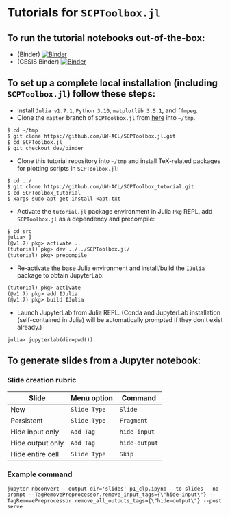 # Tutorials for `SCPToolbox.jl`

## To run the tutorial notebooks out-of-the-box:

  - (Binder) [![Binder](https://mybinder.org/badge_logo.svg)](https://mybinder.org/v2/gh/UW-ACL/SCPToolbox_tutorial/master?labpath=tutorial%2Fsrc%2Fp1_clp.ipynb)
  - (GESIS Binder) [![Binder](https://notebooks.gesis.org/binder/badge_logo.svg)](https://notebooks.gesis.org/binder/v2/gh/UW-ACL/SCPToolbox_tutorial/master?labpath=tutorial%2Fsrc%2Fp1_clp.ipynb)

## To set up a complete local installation (including `SCPToolbox.jl`) follow these steps:

  - Install `Julia v1.7.1`, `Python 3.10`, `matplotlib 3.5.1`, and `ffmpeg`.  
  - Clone the `master` branch of `SCPToolbox.jl` from [here](https://github.com/UW-ACL/SCPToolbox.jl/tree/dev/binder) into `~/tmp`.
  ```
  $ cd ~/tmp
  $ git clone https://github.com/UW-ACL/SCPToolbox.jl.git
  $ cd SCPToolbox.jl
  $ git checkout dev/binder
  ```
  - Clone this tutorial repository into `~/tmp` and install TeX-related packages for plotting scripts in `SCPToolbox.jl`:
  ```
  $ cd ../
  $ git clone https://github.com/UW-ACL/SCPToolbox_tutorial.git
  $ cd SCPToolbox_tutorial
  $ xargs sudo apt-get install <apt.txt
  ```
  - Activate the `tutorial.jl` package environment in Julia `Pkg` REPL, add `SCPToolbox.jl` as a dependency and precompile:
  ```
  $ cd src
  julia> ]
  (@v1.7) pkg> activate ..
  (tutorial) pkg> dev ../../SCPToolbox.jl/
  (tutorial) pkg> precompile
  ```
  - Re-activate the base Julia environment and install/build the `IJulia` package to obtain JupyterLab:
  ```
  (tutorial) pkg> activate
  (@v1.7) pkg> add IJulia
  (@v1.7) pkg> build IJulia
  ```
  - Launch JupyterLab from Julia REPL. (Conda and JupyterLab installation (self-contained in Julia) will be automatically prompted if they don't exist already.)
  ```
  julia> jupyterlab(dir=pwd())
  ```
  
## To generate slides from a Jupyter notebook:

### Slide creation rubric

| Slide             | Menu option  | Command       |
| ----------------- | ------------ | ------------- |
| New               | `Slide Type` | `Slide`       |
| Persistent        | `Slide Type` | `Fragment`    |
| Hide input only   | `Add Tag`    | `hide-input`  |
| Hide output only  | `Add Tag`    | `hide-output` |
| Hide entire cell  | `Slide Type` | `Skip`        |

### Example command

```
jupyter nbconvert --output-dir='slides' p1_clp.ipynb --to slides --no-prompt --TagRemovePreprocessor.remove_input_tags={\"hide-input\"} --TagRemovePreprocessor.remove_all_outputs_tags={\"hide-output\"} --post serve
```
